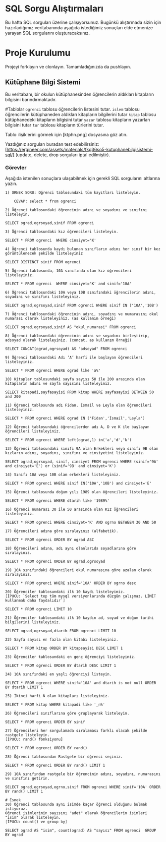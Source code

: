 # SQL Sorgu Alıştırmaları

Bu hafta SQL sorguları üzerine çalışıyorsunuz. Bugünkü alıştırmada sizin için hazırladığımız veritabanında aşağıda istediğimiz sonuçları elde etmenize yarayan SQL sorgularını oluşturacaksınız.

# Proje Kurulumu
Projeyi forklayın ve clonlayın. Tamamladığınızda da pushlayın.

## Kütüphane Bilgi Sistemi

Bu veritabanı, bir okulun kütüphanesinden öğrencilerin aldıkları kitapların bilgisini barındırmaktadır.

#Tablolar 
`ogrenci` tablosu öğrencilerin listesini tutar.
`islem` tablosu öğrencilerin kütüphaneden aldıkları kitapların bilgilerini tutar
`kitap` tablosu kütüphanedeki kitapların bilgisini tutar
`yazar` tablosu kitapların yazarları bilgisini tutar
`tur` tablosu kitapların türlerini tutar.

Tablo ilişiklerini görmek için [ktphn.png] dosyasına göz atın.

Yazdığınız sorguları buradan test edebilirsiniz: [https://ergineer.com/assets/materials/fkg36so5-kutuphanebilgisistemi-sql/] (update, delete, drop sorguları iptal edilmiştir).

### Görevler

Aşağıda istenilen sonuçlara ulaşabilmek için gerekli SQL sorgularını altlarına yazın. 


	1) ÖRNEK SORU: Öğrenci tablosundaki tüm kayıtları listeleyin.
	
		CEVAP: select * from ogrenci

	2) Öğrenci tablosundaki öğrencinin adını ve soyadını ve sınıfını listeleyin.

	SELECT ograd,ogrsoyad,sinif FROM ogrenci
	
	3) Öğrenci tablosundaki kız öğrencileri listeleyin. 

	SELECT * FROM ogrenci  WHERE cinsiyet='K'
	
	4) Öğrenci tablosunda kaydı bulunan sınıfların adını her sınıf bir kez görüntülenecek şekilde listeleyiniz
	
	SELECT DISTINCT sinif FROM ogrenci
	
	5) Öğrenci tablosunda, 10A sınıfında olan kız öğrencileri listeleyiniz.

	SELECT * FROM ogrenci  WHERE cinsiyet='K' and sinif='10A'
	
	6) Öğrenci tablosundaki 10A veya 10B sınıfındaki öğrencilerin adını, soyadını ve sınıfını listeleyiniz.
	
	SELECT ograd,ogrsoyad,sinif FROM ogrenci WHERE sinif IN ('10A','10B')
	
	7) Öğrenci tablosundaki öğrencinin adını, soyadını ve numarasını okul numarası olarak listeleyiniz. (as kullanım örneği)
	
	SELECT ograd,ogrsoyad,sinif AS "okul_numarasi" FROM ogrenci 

	8) Öğrenci tablosundaki öğrencinin adını ve soyadını birleştirip, adsoyad olarak listeleyiniz. (concat, as kullanım örneği)

	SELECT CONCAT(ograd,ogrsoyad) AS "adsoyad" FROM ogrenci 
	
	9) Öğrenci tablosundaki Adı ‘A’ harfi ile başlayan öğrencileri listeleyiniz.

	SELECT * FROM ogrenci WHERE ograd like 'a%' 
	
	10) Kitaplar tablosundaki sayfa sayısı 50 ile 200 arasında olan kitapların adını ve sayfa sayısını listeleyiniz.

	SELECT kitapadi,sayfasayisi FROM kitap WHERE sayfasayisi BETWEEN 50 and 200

	11) Öğrenci tablosunda adı Fidan, İsmail ve Leyla olan öğrencileri listeleyiniz.

	SELECT * FROM ogrenci WHERE ograd IN ('Fidan','İsmail','Leyla')
	
	12) Öğrenci tablosundaki öğrencilerden adı A, D ve K ile başlayan öğrencileri listeleyiniz.
	
	SELECT * FROM ogrenci WHERE left(ograd,1) in('a','d','k')
	
	13) Öğrenci tablosundaki sınıfı 9A olan Erkekleri veya sınıfı 9B olan kızların adını, soyadını, sınıfını ve cinsiyetini listeleyiniz.
	
	SELECT ograd,ogrsoyad, sinif, cinsiyet FROM ogrenci WHERE (sinif='9A' and cinsiyet='E') or (sinif='9B' and cinsiyet='K')

	14) Sınıfı 10A veya 10B olan erkekleri listeleyiniz.

	SELECT * FROM ogrenci WHERE sinif IN('10A','10B') and cinsiyet='E'
	
	15) Öğrenci tablosunda doğum yılı 1989 olan öğrencileri listeleyiniz.
	
	SELECT * FROM ogrenci WHERE dtarih like '1989%'

	16) Öğrenci numarası 30 ile 50 arasında olan Kız öğrencileri listeleyiniz.
	
	SELECT * FROM ogrenci WHERE cinsiyet='K' AND ogrno BETWEEN 30 AND 50

	17) Öğrencileri adına göre sıralayınız (alfabetik).
	
	SELECT * FROM ogrenci ORDER BY ograd ASC

	18) Öğrencileri adına, adı aynı olanlarıda soyadlarına göre sıralayınız.

	SELECT * FROM ogrenci ORDER BY ograd,ogrsoyad
	
	19) 10A sınıfındaki öğrencileri okul numarasına göre azalan olarak sıralayınız.
	
	SELECT * FROM ogrenci WHERE sinif='10A' ORDER BY ogrno desc

	20) Öğrenciler tablosundaki ilk 10 kaydı listeleyiniz.
	[İPUCU: `Select top tüm mysql versiyonlarında düzgün çalışmaz. LİMİT kullanmak daha faydalıdır`]

	SELECT * FROM ogrenci LIMIT 10
	
	21) Öğrenciler tablosundaki ilk 10 kaydın ad, soyad ve doğum tarihi bilgilerini listeleyiniz.
	
	SELECT ograd,ogrsoyad,dtarih FROM ogrenci LIMIT 10

	22) Sayfa sayısı en fazla olan kitabı listeleyiniz.

	SELECT * FROM kitap ORDER BY kitapsayisi DESC LIMIT 1
	
	23) Öğrenciler tablosundaki en genç öğrenciyi listeleyiniz.

	SELECT * FROM ogrenci ORDER BY dtarih DESC LIMIT 1
	
	24) 10A sınıfındaki en yaşlı öğrenciyi listeyin.
	
	SELECT * FROM ogrenci WHERE sinif='10A' and dtarih is not null ORDER BY dtarih LIMIT 1

	25) İkinci harfi N olan kitapları listeleyiniz.
	
	SELECT * FROM kitap WHERE kitapadi like '_n%'
	
	26) Öğrencileri sınıflarına göre gruplayarak listeleyin.
	
	SELECT * FROM ogrenci ORDER BY sinif

	27) Öğrencileri her sorgulamada sıralaması farklı olacak şekilde rastgele listeleyin. 
	[İPUCU: rand() fonksiyonu]
	
	SELECT * FROM ogrenci ORDER BY rand() 

	28) Öğrenci tablosundan Rastgele bir öğrenci seçiniz.

	SELECT * FROM ogrenci ORDER BY rand() LIMIT 1
	
	29) 10A sınıfından rastgele bir öğrencinin adını, soyadını, numarasını ve sınıfını getirin.
	
	SELECT ograd,ogrsoyad,ogrno,sinif FROM ogrenci WHERE sinif='10A' ORDER BY rand() LIMIT 1
	
	# Esnek
	30) Öğrenci tablosunda aynı isimde kaçar öğrenci olduğunu bulmak istiyoruz. 
	Öğrenci isimlerinin sayısını "adet" olarak öğrencilerin isimleri "isim" olarak listeleyin. 
	[İPUCU: count() ve group by]

	SELECT ograd AS "isim", count(ograd) AS "sayısı" FROM ogrenci  GROUP BY ograd 